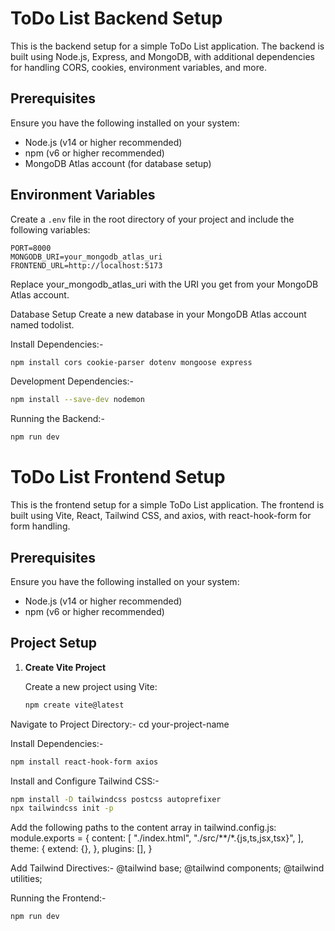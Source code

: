 # ToDo List Backend Setup

This is the backend setup for a simple ToDo List application. The backend is built using Node.js, Express, and MongoDB, with additional dependencies for handling CORS, cookies, environment variables, and more.

## Prerequisites

Ensure you have the following installed on your system:

- Node.js (v14 or higher recommended)
- npm (v6 or higher recommended)
- MongoDB Atlas account (for database setup)

## Environment Variables

Create a `.env` file in the root directory of your project and include the following variables:

````env
PORT=8000
MONGODB_URI=your_mongodb_atlas_uri
FRONTEND_URL=http://localhost:5173
````

Replace your_mongodb_atlas_uri with the URI you get from your MongoDB Atlas account.

Database Setup
Create a new database in your MongoDB Atlas account named todolist.

Install Dependencies:-
```bash
npm install cors cookie-parser dotenv mongoose express
```
Development Dependencies:-
```bash
npm install --save-dev nodemon
```
Running the Backend:-
```bash
npm run dev
```
# ToDo List Frontend Setup

This is the frontend setup for a simple ToDo List application. The frontend is built using Vite, React, Tailwind CSS, and axios, with react-hook-form for form handling.

## Prerequisites

Ensure you have the following installed on your system:

- Node.js (v14 or higher recommended)
- npm (v6 or higher recommended)

## Project Setup

1. **Create Vite Project**

   Create a new project using Vite:

   ```bash
   npm create vite@latest

Navigate to Project Directory:-
cd your-project-name

Install Dependencies:-
```bash
npm install react-hook-form axios
```

Install and Configure Tailwind CSS:-
```bash
npm install -D tailwindcss postcss autoprefixer
npx tailwindcss init -p
```
Add the following paths to the content array in tailwind.config.js:
module.exports = {
  content: [
    "./index.html",
    "./src/**/*.{js,ts,jsx,tsx}",
  ],
  theme: {
    extend: {},
  },
  plugins: [],
}

Add Tailwind Directives:-
@tailwind base;
@tailwind components;
@tailwind utilities;

Running the Frontend:-
```bash
npm run dev
```
````

